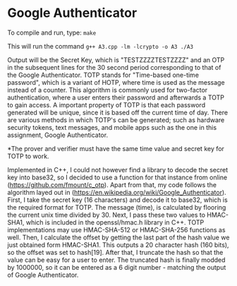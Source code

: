 # Google Authenticator

To compile and run, type: ``` make ``` 

This will run the command ``` g++ A3.cpp -lm -lcrypto -o A3 ./A3 ``` 

Output will be the Secret Key, which is "TESTZZZZTESTZZZZ" and an OTP in the subsequent lines for the 30 second period corresponding to that of the Google Authenticator. TOTP stands for "Time-based one-time password", which is a variant of HOTP, where time is used as the message instead of a counter. This algorithm is commonly used for two-factor authentication, where a user enters their password and afterwards a TOTP to gain access. A important property of TOTP is that each password generated will be unique, since it is based off the current time of day. There are various methods in which TOTP's can be generated; such as hardware security tokens, text messages, and mobile apps such as the one in this assignment, Google Authenticator. 

*The prover and verifier must have the same time value and secret key for TOTP to work. 

Implemented in C++, I could not however find a library to decode the secret key into base32, so I decided to use a function for that instance from online (https://github.com/fmount/c_otp). Apart from that, my code follows the algorithm layed out in (https://en.wikipedia.org/wiki/Google_Authenticator). First, I take the secret key (16 characters) and decode it to base32, which is the required format for TOTP. The message (time), is calculated by flooring the current unix time divided by 30. Next, I pass these two values to HMAC-SHA1, which is included in the openssl/hmac.h library in C++. TOTP implementations may use HMAC-SHA-512 or HMAC-SHA-256 functions as well. Then, I calculate the offset by getting the last part of the hash value we just obtained form HMAC-SHA1. This outputs a 20 character hash (160 bits), so the offset was set to hash[19]. After that, I truncate the hash so that the value can be easy for a user to enter. The truncated hash is finally modded by 1000000, so it can be entered as a 6 digit number - matching the output of Google Authenticator.
